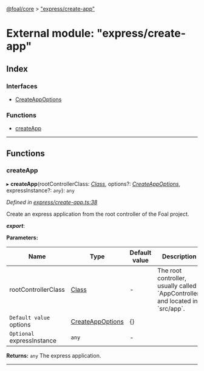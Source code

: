 [@foal/core](../README.md) > ["express/create-app"](../modules/_express_create_app_.md)

# External module: "express/create-app"

## Index

### Interfaces

* [CreateAppOptions](../interfaces/_express_create_app_.createappoptions.md)

### Functions

* [createApp](_express_create_app_.md#createapp)

---

## Functions

<a id="createapp"></a>

###  createApp

▸ **createApp**(rootControllerClass: *[Class](_core_class_interface_.md#class)*, options?: *[CreateAppOptions](../interfaces/_express_create_app_.createappoptions.md)*, expressInstance?: *`any`*): `any`

*Defined in [express/create-app.ts:38](https://github.com/FoalTS/foal/blob/7934e4d7/packages/core/src/express/create-app.ts#L38)*

Create an express application from the root controller of the Foal project.

*__export__*: 

**Parameters:**

| Name | Type | Default value | Description |
| ------ | ------ | ------ | ------ |
| rootControllerClass | [Class](_core_class_interface_.md#class) | - |  The root controller, usually called \`AppController\` and located in \`src/app\`. |
| `Default value` options | [CreateAppOptions](../interfaces/_express_create_app_.createappoptions.md) |  {} |
| `Optional` expressInstance | `any` | - |

**Returns:** `any`
The express application.

___

